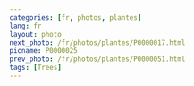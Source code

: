 ```yaml
---
categories: [fr, photos, plantes]
lang: fr
layout: photo
next_photo: /fr/photos/plantes/P0000017.html
picname: P0000025
prev_photo: /fr/photos/plantes/P0000051.html
tags: [Trees]
---
```

